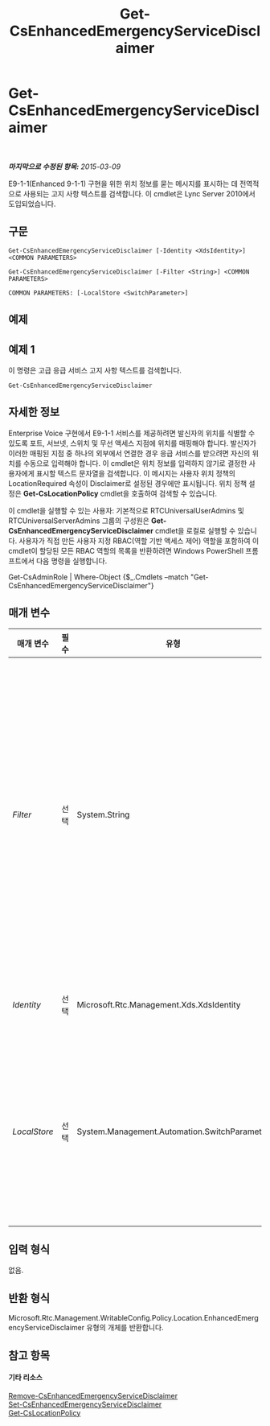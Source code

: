 ﻿---
title: Get-CsEnhancedEmergencyServiceDisclaimer
TOCTitle: Get-CsEnhancedEmergencyServiceDisclaimer
ms:assetid: b5e3a01e-4056-47a0-9c3c-efdf55a08f69
ms:mtpsurl: https://technet.microsoft.com/ko-kr/library/Gg412877(v=OCS.15)
ms:contentKeyID: 49304795
ms.date: 08/24/2015
mtps_version: v=OCS.15
ms.translationtype: HT
---

# Get-CsEnhancedEmergencyServiceDisclaimer

 

_**마지막으로 수정된 항목:** 2015-03-09_

E9-1-1(Enhanced 9-1-1) 구현을 위한 위치 정보를 묻는 메시지를 표시하는 데 전역적으로 사용되는 고지 사항 텍스트를 검색합니다. 이 cmdlet은 Lync Server 2010에서 도입되었습니다.

## 구문

    Get-CsEnhancedEmergencyServiceDisclaimer [-Identity <XdsIdentity>] <COMMON PARAMETERS>

    Get-CsEnhancedEmergencyServiceDisclaimer [-Filter <String>] <COMMON PARAMETERS>

    COMMON PARAMETERS: [-LocalStore <SwitchParameter>]

## 예제

## 예제 1

이 명령은 고급 응급 서비스 고지 사항 텍스트를 검색합니다.

    Get-CsEnhancedEmergencyServiceDisclaimer

## 자세한 정보

Enterprise Voice 구현에서 E9-1-1 서비스를 제공하려면 발신자의 위치를 식별할 수 있도록 포트, 서브넷, 스위치 및 무선 액세스 지점에 위치를 매핑해야 합니다. 발신자가 이러한 매핑된 지점 중 하나의 외부에서 연결한 경우 응급 서비스를 받으려면 자신의 위치를 수동으로 입력해야 합니다. 이 cmdlet은 위치 정보를 입력하지 않기로 결정한 사용자에게 표시할 텍스트 문자열을 검색합니다. 이 메시지는 사용자 위치 정책의 LocationRequired 속성이 Disclaimer로 설정된 경우에만 표시됩니다. 위치 정책 설정은 **Get-CsLocationPolicy** cmdlet을 호출하여 검색할 수 있습니다.

이 cmdlet을 실행할 수 있는 사용자: 기본적으로 RTCUniversalUserAdmins 및 RTCUniversalServerAdmins 그룹의 구성원은 **Get-CsEnhancedEmergencyServiceDisclaimer** cmdlet을 로컬로 실행할 수 있습니다. 사용자가 직접 만든 사용자 지정 RBAC(역할 기반 액세스 제어) 역할을 포함하여 이 cmdlet이 할당된 모든 RBAC 역할의 목록을 반환하려면 Windows PowerShell 프롬프트에서 다음 명령을 실행합니다.

Get-CsAdminRole | Where-Object {$\_.Cmdlets –match "Get-CsEnhancedEmergencyServiceDisclaimer"}

## 매개 변수


<table>
<colgroup>
<col style="width: 25%" />
<col style="width: 25%" />
<col style="width: 25%" />
<col style="width: 25%" />
</colgroup>
<thead>
<tr class="header">
<th>매개 변수</th>
<th>필수</th>
<th>유형</th>
<th>설명</th>
</tr>
</thead>
<tbody>
<tr class="odd">
<td><p><em>Filter</em></p></td>
<td><p>선택</p></td>
<td><p>System.String</p></td>
<td><p>이 매개 변수를 사용하면 ID에 대한 와일드카드 검색을 수행할 수 있습니다. 그러나 Identity에 사용할 수 있는 유일한 값이 Global이므로 이 매개 변수는 이 cmdlet에 유용하지 않습니다.</p></td>
</tr>
<tr class="even">
<td><p><em>Identity</em></p></td>
<td><p>선택</p></td>
<td><p>Microsoft.Rtc.Management.Xds.XdsIdentity</p></td>
<td><p>이 값은 항상 Global입니다.</p></td>
</tr>
<tr class="odd">
<td><p><em>LocalStore</em></p></td>
<td><p>선택</p></td>
<td><p>System.Management.Automation.SwitchParameter</p></td>
<td><p>중앙 관리 저장소 자체가 아니라 중앙 관리 저장소의 로컬 복제본에서 고지 사항 정보를 검색합니다.</p></td>
</tr>
</tbody>
</table>


## 입력 형식

없음.

## 반환 형식

Microsoft.Rtc.Management.WritableConfig.Policy.Location.EnhancedEmergencyServiceDisclaimer 유형의 개체를 반환합니다.

## 참고 항목

#### 기타 리소스

[Remove-CsEnhancedEmergencyServiceDisclaimer](remove-csenhancedemergencyservicedisclaimer.md)  
[Set-CsEnhancedEmergencyServiceDisclaimer](set-csenhancedemergencyservicedisclaimer.md)  
[Get-CsLocationPolicy](get-cslocationpolicy.md)


